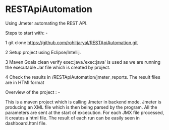 # RESTApiAutomation
Using Jmeter automating the REST API.

Steps to start with: -

1 git clone https://github.com/rohitjaryal/RESTApiAutomation.git

2 Setup project using Eclipse/Intellij.

3 Maven Goals clean verify exec:java.'exec:java' is used as we are running the executable Jar file which is created by project.

4 Check the results in /RESTApiAutomation/jmeter_reports. The result files are in HTMl format


Overview of the project : -

This is a maven project which is calling Jmeter in backend mode. Jmeter is producing an XML file which is then being parsed by the program. All the parameters are sent at the start of excecution. For each JMX file processed, it creates a html file. The result of each run can be easily seen in dashboard.html file.
